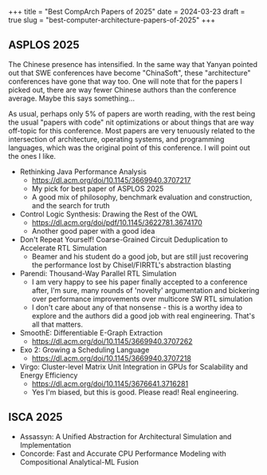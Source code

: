 +++
title = "Best CompArch Papers of 2025"
date = 2024-03-23
draft = true
slug = "best-computer-architecture-papers-of-2025"
+++

## ASPLOS 2025

The Chinese presence has intensified. In the same way that Yanyan pointed out that SWE conferences have become "ChinaSoft", these "architecture" conferences have gone that way too.
One will note that for the papers I picked out, there are way fewer Chinese authors than the conference average.
Maybe this says something...

As usual, perhaps only 5% of papers are worth reading, with the rest being the usual "papers with code" nit optimizations or about things that are way off-topic for this conference.
Most papers are very tenuously related to the intersection of architecture, operating systems, and programming languages, which was the original point of this conference.
I will point out the ones I like.

- Rethinking Java Performance Analysis
  - https://dl.acm.org/doi/10.1145/3669940.3707217
  - My pick for best paper of ASPLOS 2025
  - A good mix of philosophy, benchmark evaluation and construction, and the search for truth
- Control Logic Synthesis: Drawing the Rest of the OWL
  - https://dl.acm.org/doi/pdf/10.1145/3622781.3674170
  - Another good paper with a good idea
- Don't Repeat Yourself! Coarse-Grained Circuit Deduplication to Accelerate RTL Simulation
  - Beamer and his student do a good job, but are still just recovering the performance lost by Chisel/FIRRTL's abstraction blasting
- Parendi: Thousand-Way Parallel RTL Simulation
  - I am very happy to see his paper finally accepted to a conference after, I'm sure, many rounds of 'novelty' argumentation and bickering over performance improvements over multicore SW RTL simulation
  - I don't care about any of that nonsense - this is a worthy idea to explore and the authors did a good job with real engineering. That's all that matters.
- SmoothE: Differentiable E-Graph Extraction
  - https://dl.acm.org/doi/10.1145/3669940.3707262
- Exo 2: Growing a Scheduling Language
  - https://dl.acm.org/doi/10.1145/3669940.3707218
- Virgo: Cluster-level Matrix Unit Integration in GPUs for Scalability and Energy Efficiency
  - https://dl.acm.org/doi/10.1145/3676641.3716281
  - Yes I'm biased, but this is good. Please read! Real engineering.

## ISCA 2025

- Assassyn: A Unified Abstraction for Architectural Simulation and Implementation
- Concorde: Fast and Accurate CPU Performance Modeling with Compositional Analytical-ML Fusion
